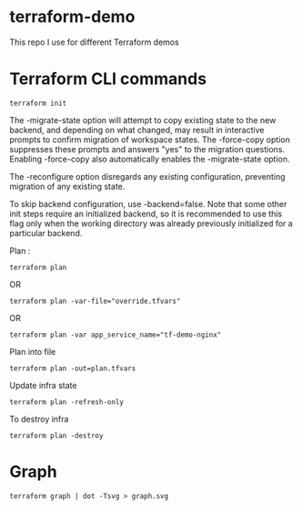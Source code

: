 # terraform-demo
This repo I use for different Terraform demos


# Terraform CLI commands
```
terraform init
```

The -migrate-state option will attempt to copy existing state to the new backend, and depending on what changed, may result in interactive prompts to confirm migration of workspace states. The -force-copy option suppresses these prompts and answers "yes" to the migration questions. Enabling -force-copy also automatically enables the -migrate-state option.

The -reconfigure option disregards any existing configuration, preventing migration of any existing state.

To skip backend configuration, use -backend=false. Note that some other init steps require an initialized backend, so it is recommended to use this flag only when the working directory was already previously initialized for a particular backend.

Plan :
```
terraform plan
```
OR
```
terraform plan -var-file="override.tfvars"
```
OR
```
terraform plan -var app_service_name="tf-demo-nginx"
```

Plan into file
```
terraform plan -out=plan.tfvars
```

Update infra state
```
terraform plan -refresh-only
```

To destroy infra
```
terraform plan -destroy
```


# Graph

```
terraform graph | dot -Tsvg > graph.svg
```